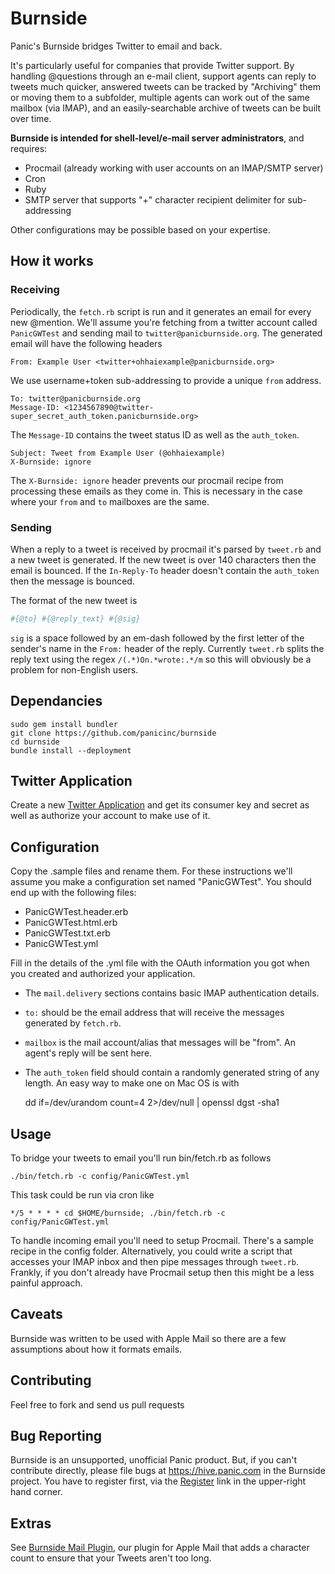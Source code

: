 Burnside
========

Panic's Burnside bridges Twitter to email and back.

It's particularly useful for companies that provide Twitter support. By handling @questions through an e-mail client, support agents can reply to tweets much quicker, answered tweets can be tracked by "Archiving" them or moving them to a subfolder, multiple agents can work out of the same mailbox (via IMAP), and an easily-searchable archive of tweets can be built over time.

**Burnside is intended for shell-level/e-mail server administrators**, and requires:

- Procmail (already working with user accounts on an IMAP/SMTP server)
- Cron
- Ruby
- SMTP server that supports "+" character recipient delimiter for sub-addressing

Other configurations may be possible based on your expertise.

How it works
------------

### Receiving
Periodically, the `fetch.rb` script is run and it generates an email for every new @mention. We'll assume you're fetching from a twitter account called `PanicGWTest` and sending mail to `twitter@panicburnside.org`. The generated email will have the following headers

	From: Example User <twitter+ohhaiexample@panicburnside.org>

We use username+token sub-addressing to provide a unique `from` address.

	To: twitter@panicburnside.org
	Message-ID: <1234567890@twitter-super_secret_auth_token.panicburnside.org>

The `Message-ID` contains the tweet status ID as well as the `auth_token`.

	Subject: Tweet from Example User (@ohhaiexample)
	X-Burnside: ignore
	
The `X-Burnside: ignore` header prevents our procmail recipe from processing these emails as they come in. This is necessary in the case where your `from` and `to` mailboxes are the same.

### Sending
When a reply to a tweet is received by procmail it's parsed by `tweet.rb` and a new tweet is generated. If the new tweet is over 140 characters then the email is bounced. If the `In-Reply-To` header doesn't contain the `auth_token` then the message is bounced. 

The format of the new tweet is

```ruby
#{@to} #{@reply_text} #{@sig}
```

`sig` is a space followed by an em-dash followed by the first letter of the sender's name in the `From:` header of the reply. Currently `tweet.rb` splits the reply text using the regex `/(.*)On.*wrote:.*/m` so this will obviously be a problem for non-English users.


Dependancies
------------

```console
sudo gem install bundler
git clone https://github.com/panicinc/burnside
cd burnside
bundle install --deployment
```
	
Twitter Application
-------------------
Create a new [Twitter Application](https://dev.twitter.com/apps/new) and get its consumer key and secret as well as authorize your account to make use of it.

Configuration
-------------

Copy the .sample files and rename them. For these instructions we'll assume you make a configuration set named "PanicGWTest". You should end up with the following files:

- PanicGWTest.header.erb
- PanicGWTest.html.erb
- PanicGWTest.txt.erb
- PanicGWTest.yml

Fill in the details of the .yml file with the OAuth information you got when you created and authorized your application.

- The `mail.delivery` sections contains basic IMAP authentication details. 

- `to:` should be the email address that will receive the messages generated by `fetch.rb`. 

- `mailbox` is the mail account/alias that messages will be "from". An agent's reply will be sent here.

- The `auth_token` field should contain a randomly generated string of any length. An easy way to make one on Mac OS is with

    dd if=/dev/urandom count=4 2>/dev/null | openssl dgst -sha1
	
Usage
-----

To bridge your tweets to email you'll run bin/fetch.rb as follows

	./bin/fetch.rb -c config/PanicGWTest.yml
	
This task could be run via cron like

	*/5 * * * * cd $HOME/burnside; ./bin/fetch.rb -c config/PanicGWTest.yml
	
To handle incoming email you'll need to setup Procmail. There's a sample recipe in the config folder. Alternatively, you could write a script that accesses your IMAP inbox and then pipe messages through `tweet.rb`. Frankly, if you don't already have Procmail setup then this might be a less painful approach.

Caveats
-------

Burnside was written to be used with Apple Mail so there are a few assumptions about how it formats emails.

Contributing
------------

Feel free to fork and send us pull requests

Bug Reporting
-------------

Burnside is an unsupported, unofficial Panic product. But, if you can't contribute directly, please file bugs at https://hive.panic.com in the Burnside project. You have to register first, via the [Register](https://hive.panic.com/account/register) link in the upper-right hand corner.

Extras
------

See [Burnside Mail Plugin](https://github.com/panicinc/burnside-plugin), our plugin for Apple Mail that adds a character count to ensure that your Tweets aren't too long.

